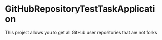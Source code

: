 # GitHubRepositoryTestTaskApplication
This project allows you to get all GitHub user repositories that are not forks
